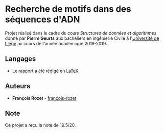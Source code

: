 # Recherche de motifs dans des séquences d'ADN

Projet réalisé dans le cadre du cours *Structures de données et algorithmes* donné par **Pierre Geurts** aux bacheliers en Ingénierie Civile à l'[Université de Liège](https://www.uliege.be/) au cours de l'année académique 2018-2019.

## Langages

* Le rapport a été rédigé en [LaTeX](https://www.latex-project.org/).

## Auteurs

* **François Rozet** - [francois-rozet](https://github.com/francois-rozet)

## Note

Ce projet a reçu la note de 19.5/20.

